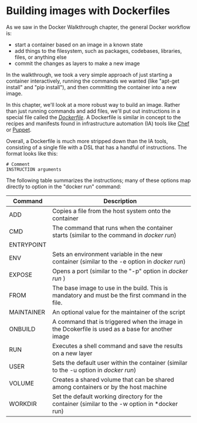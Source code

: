 # Building images with Dockerfiles

As we saw in the Docker Walkthrough chapter, the general Docker workflow is:

* start a container based on an image in a known state
* add things to the filesystem, such as packages, codebases, libraries, files, or anything else
* commit the changes as layers to make a new image

In the walkthrough, we took a very simple approach of just starting a container interactively, running the commands we wanted (like "apt-get install" and "pip install"), and then committing the container into a new image.

In this chapter, we'll look at a more robust way to build an image.  Rather than just running commands and add files, we'll put out instructions in a special file called the *[Dockerfile](https://docs.docker.com/reference/builder/)*.  A Dockerfile is similar in concept to the recipes and manifests found in infrastructure automation (IA) tools like [Chef](http://www.getchef.com/) or [Puppet](http://puppetlabs.com/).  

Overall, a Dockerfile is much more stripped down than the IA tools, consisting of a single file with a DSL that has a handful of instructions.  The format looks like this:

```console
# Comment
INSTRUCTION arguments
```

The following table summarizes the instructions; many of these options map directly to option in the "docker run" command:


| Command    | Description 
|------------|-------------------------------------------------------
| ADD        | Copies a file from the host system onto the container
| CMD        | The command that runs when the container starts (similar to the command in *docker run*)
| ENTRYPOINT | 
| ENV        | Sets an environment variable in the new container (similar to the -e option in *docker run*)
| EXPOSE     | Opens a port (similar to the "-p" option in *docker run* )
| FROM       | The base image to use in the build.  This is mandatory and must be the first command in the file.
| MAINTAINER | An optional value for the maintainer of the script
| ONBUILD    | A command that is triggered when the image in the Dcokerfile is used as a base for another image
| RUN        | Executes a shell command and save the results on a new layer
| USER       | Sets the default user within the container (similar to the -u option  in *docker run*)
| VOLUME     | Creates a shared volume that can be shared among containers or by the host machine
| WORKDIR    | Set the default working directory for the container (similar to the -w option in *docker run) 
